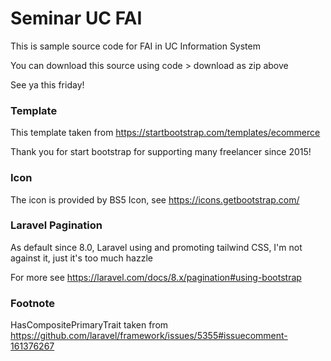 # Seminar UC FAI 

This is sample source code for FAI in UC Information System

You can download this source using code > download as zip above 

See ya this friday! 

### Template
This template taken from https://startbootstrap.com/templates/ecommerce

Thank you for start bootstrap for supporting many freelancer since 2015!

### Icon

The icon is provided by BS5 Icon, see https://icons.getbootstrap.com/

### Laravel Pagination
As default since 8.0, Laravel using and promoting tailwind CSS, I'm not against it, just it's too much hazzle 

For more see https://laravel.com/docs/8.x/pagination#using-bootstrap

### Footnote

HasCompositePrimaryTrait taken from https://github.com/laravel/framework/issues/5355#issuecomment-161376267

